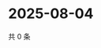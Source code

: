 # 2025-08-04

共 0 条

<!-- BEGIN ZHIHUVIDEO -->
<!-- 最后更新时间 Mon Aug 04 2025 04:13:07 GMT+0800 (China Standard Time) -->

<!-- END ZHIHUVIDEO -->
